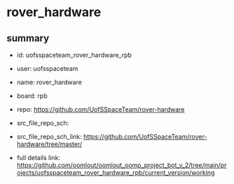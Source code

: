 # rover_hardware
 
## summary 
* id: uofsspaceteam_rover_hardware_rpb
* user: uofsspaceteam
* name: rover_hardware
* board: rpb
* repo: https://github.com/UofSSpaceTeam/rover-hardware



* src_file_repo_sch: 
* src_file_repo_sch_link: https://github.com/UofSSpaceTeam/rover-hardware/tree/master/
* full details link: https://github.com/oomlout/oomlout_oomp_project_bot_v_2/tree/main/projects/uofsspaceteam_rover_hardware_rpb/current_version/working  








